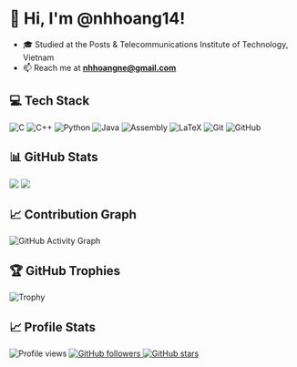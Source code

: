 # 👋 Hi, I'm @nhhoang14!

- 🎓 Studied at the Posts & Telecommunications Institute of Technology, Vietnam  
- 📫 Reach me at **nhhoangne@gmail.com**

## 💻 Tech Stack

![C](https://img.shields.io/badge/C-00599C?style=for-the-badge&logo=c&logoColor=white)
![C++](https://img.shields.io/badge/C++-00599C?style=for-the-badge&logo=cplusplus&logoColor=white)
![Python](https://img.shields.io/badge/Python-3776AB?style=for-the-badge&logo=python&logoColor=white)
![Java](https://img.shields.io/badge/Java-ED8B00?style=for-the-badge&logo=openjdk&logoColor=white)
![Assembly](https://img.shields.io/badge/Assembly-555555?style=for-the-badge&logoColor=white) 
![LaTeX](https://img.shields.io/badge/LaTeX-008080?style=for-the-badge&logo=latex&logoColor=white)
![Git](https://img.shields.io/badge/Git-F05032?style=for-the-badge&logo=git&logoColor=white)
![GitHub](https://img.shields.io/badge/GitHub-181717?style=for-the-badge&logo=github&logoColor=white)

## 📊 GitHub Stats
<p align="left">
  <img src="https://github-readme-stats.vercel.app/api?username=nhhoang14&show_icons=true&theme=tokyonight&count_private=true" style="display: inline-block;" />
  <img src="https://github-readme-stats.vercel.app/api/top-langs/?username=nhhoang14&layout=compact&theme=tokyonight" style="display: inline-block;" />
</p>

## 📈 Contribution Graph

![GitHub Activity Graph](https://github-readme-activity-graph.vercel.app/graph?username=nhhoang14&theme=tokyo-night&hide_border=true)

## 🏆 GitHub Trophies

![Trophy](https://github-profile-trophy.vercel.app/?username=nhhoang14&theme=tokyonight&no-frame=true&no-bg=true&margin-w=15)

## 📈 Profile Stats

<p align="left">
  <img alt="Profile views" title="Profile views on GitHub" 
       src="https://komarev.com/ghpvc/?username=nhhoang14&label=Profile%20views&color=3c57b3&labelColor=2e4aa1&style=for-the-badge" />
  <a href="https://github.com/nhhoang14?tab=followers">
    <img alt="GitHub followers" title="Follow me on GitHub" 
         src="https://custom-icon-badges.demolab.com/github/followers/nhhoang14?color=3c57b3&labelColor=2e4aa1&style=for-the-badge&logo=person-add&label=Followers&logoColor=white"/>
  </a>
  <a href="https://github.com/nhhoang14?tab=repositories&sort=stargazers">
    <img alt="GitHub stars" title="Total stars on GitHub" 
         src="https://custom-icon-badges.demolab.com/github/stars/nhhoang14?color=3c57b3&labelColor=2e4aa1&style=for-the-badge&logo=star&label=Stars&logoColor=white"/>
  </a>
</p>
